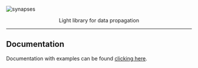 ![synapses](https://raw.githubusercontent.com/sandrolain/synapses/bfd1dd3772c0aa7b8356da7404eeffac06c73174/assets/logo.svg?sanitize=true "synapses")

<p align="center">Light library for data propagation</p>

---

## Documentation

Documentation with examples can be found [clicking here](./typedocs).
